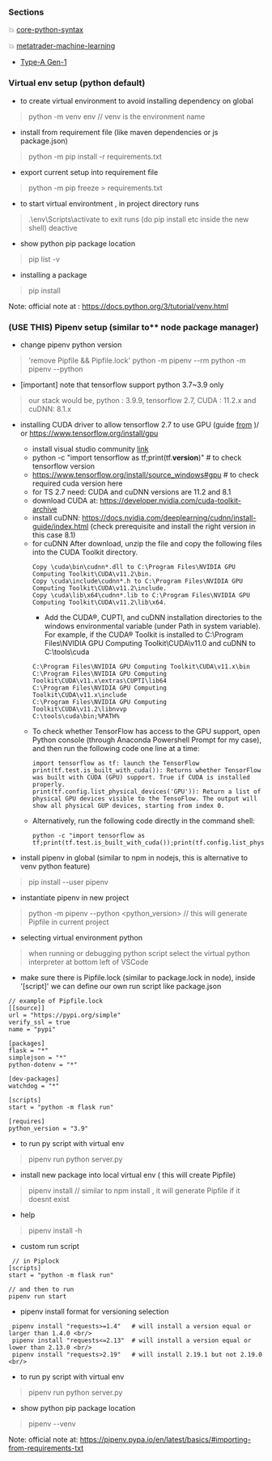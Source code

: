 ### Sections

:boom: [core-python-syntax](./core-python) <br/>

:boom: [metatrader-machine-learning](./metatrader)
  - [Type-A Gen-1](./metatrader/gen1)

### Virtual env setup (python default)
- to create virtual environment to avoid installing dependency on global
> python -m venv env // venv is the environment name

- install from requirement file (like maven dependencies or js package.json)
> python -m pip install -r requirements.txt

- export current setup into requirement file
> python -m pip freeze > requirements.txt

- to start virtual environtment , in project directory runs
> .\env\Scripts\activate
  to exit runs (do pip install etc inside the new shell)
> deactive 

- show python pip package location
> pip list -v

- installing a package
> pip install <package>

Note: official note at : https://docs.python.org/3/tutorial/venv.html


 ### (USE THIS) Pipenv setup (similar to** node package manager)
 - change pipenv python version
 > 'remove Pipfile && Pipfile.lock'
 > python -m pipenv --rm
 > python -m pipenv --python <version>

 - [important] note that tensorflow support python 3.7~3.9 only 
 > our stack would be, python : 3.9.9, tensorflow 2.7, CUDA : 11.2.x and cuDNN: 8.1.x

- installing CUDA driver to allow tensorflow 2.7 to use GPU (guide [from](http://www.mysmu.edu/faculty/jwwang/post/install-gpu-support-to-tensoflow-on-windows/) )/ or https://www.tensorflow.org/install/gpu
  * install visual studio community [link](https://visualstudio.microsoft.com/thank-you-downloading-visual-studio/?sku=community&rel=17)
  * python -c "import tensorflow as tf;print(tf.__version__)" # to check tensorflow version
  * https://www.tensorflow.org/install/source_windows#gpu # to check required cuda version here
  * for TS 2.7 need:  CUDA and cuDNN versions are 11.2 and 8.1
  * download CUDA at: https://developer.nvidia.com/cuda-toolkit-archive
  * install cuDNN: https://docs.nvidia.com/deeplearning/cudnn/install-guide/index.html (check prerequisite and install the right version in this case 8.1)
  * for cuDNN After download, unzip the file and copy the following files into the CUDA Toolkit directory.
    ```
    Copy \cuda\bin\cudnn*.dll to C:\Program Files\NVIDIA GPU Computing Toolkit\CUDA\v11.2\bin.
    Copy \cuda\include\cudnn*.h to C:\Program Files\NVIDIA GPU Computing Toolkit\CUDA\v11.2\include.
    Copy \cuda\lib\x64\cudnn*.lib to C:\Program Files\NVIDIA GPU Computing Toolkit\CUDA\v11.2\lib\x64.
    ```
    * Add the CUDA®, CUPTI, and cuDNN installation directories to the windows environmental variable (under Path in system variable). For example, if the CUDA® Toolkit is installed to C:\Program Files\NVIDIA GPU Computing Toolkit\CUDA\v11.0 and cuDNN to C:\tools\cuda
    ```
    C:\Program Files\NVIDIA GPU Computing Toolkit\CUDA\v11.x\bin
    C:\Program Files\NVIDIA GPU Computing Toolkit\CUDA\v11.x\extras\CUPTI\lib64
    C:\Program Files\NVIDIA GPU Computing Toolkit\CUDA\v11.x\include
    C:\Program Files\NVIDIA GPU Computing Toolkit\CUDA\v11.2\libnvvp
    C:\tools\cuda\bin;%PATH%
    ```
  * To check whether TensorFlow has access to the GPU support, open Python console (through Anaconda Powershell Prompt for my case), and then run the following code one line at a time:
    ```
    import tensorflow as tf: launch the TensorFlow
    print(tf.test.is_built_with_cuda()): Returns whether TensorFlow was built with CUDA (GPU) support. True if CUDA is installed properly.
    print(tf.config.list_physical_devices('GPU')): Return a list of physical GPU devices visible to the TensoFlow. The output will show all physical GUP devices, starting from index 0.
    ```
  * Alternatively, run the following code directly in the command shell:
    ```
    python -c "import tensorflow as tf;print(tf.test.is_built_with_cuda());print(tf.config.list_physical_devices('GPU'))"
    ```

 - install pipenv in global (similar to npm in nodejs, this is alternative to venv python feature)
> pip install --user pipenv

- instantiate pipenv in new project
> python -m pipenv --python <python_version> // this will generate Pipfile in current project
- selecting virtual environment python
> when running or debugging python script select the virtual python interpreter at bottom left of VSCode

- make sure there is Pipfile.lock (similar to package.lock in node),
  inside '[script]' we can define our own run script like package.json
```
// example of Pipfile.lock
[[source]]
url = "https://pypi.org/simple"
verify_ssl = true
name = "pypi"

[packages]
flask = "*"
simplejson = "*"
python-dotenv = "*"

[dev-packages]
watchdog = "*"

[scripts]
start = "python -m flask run"

[requires]
python_version = "3.9"
```
  
- to run py script with virtual env
> pipenv run python server.py

- install new package into local virtual env ( this will create Pipfile)
> pipenv install <package> // similar to npm install , it will generate Pipfile if it doesnt exist

- help
> pipenv install -h

- custom run script
```
 // in Piplock
[scripts]
start = "python -m flask run"

// and then to run
pipenv run start
```

- pipenv install format for versioning selection
```
 pipenv install "requests>=1.4"   # will install a version equal or larger than 1.4.0 <br/>
 pipenv install "requests<=2.13"  # will install a version equal or lower than 2.13.0 <br/>
 pipenv install "requests>2.19"   # will install 2.19.1 but not 2.19.0 <br/>
```

- to run py script with virtual env
> pipenv run python server.py

- show python pip package location
 > pipenv --venv

 Note: official note at: https://pipenv.pypa.io/en/latest/basics/#importing-from-requirements-txt
